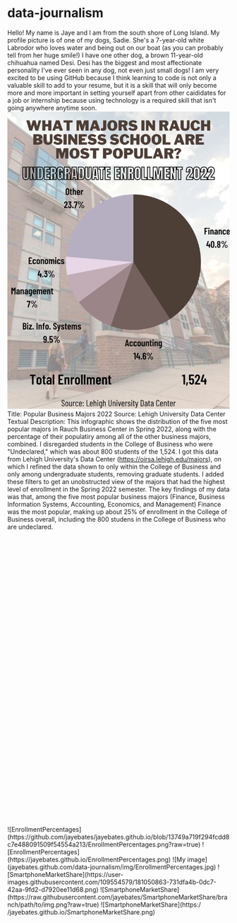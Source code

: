 # data-journalism 
Hello! My name is Jaye and I am from the south shore of Long Island. My profile picture is of one of my dogs, Sadie. She's a 7-year-old white Labrodor who loves water and being out on our boat (as you can probably tell from her huge smile!) I have one other dog, a brown 11-year-old chihuahua named Desi. Desi has the biggest and most affectionate personality I've ever seen in any dog, not even just small dogs! 
I am very excited to be using GitHub because I think learning to code is not only a valuable skill to add to your resume, but it is a skill that will only become more and more important in setting yourself apart from other caididates for a job or internship because using technology is a required skill that isn't going anywhere anytime soon.
![BusinessMajors](https://github.com/jayebates/data-journalism/blob/main/BusinessMajors.png?raw=true)
Title: Popular Business Majors 2022
Source: Lehigh University Data Center
Textual Description: This infographic shows the distribution of the five most popular majors in Rauch Business Center in Spring 2022, along with the percentage of their populatiry among all of the other business majors, combined. I disregarded students in the College of Business who were "Undeclared," which was about 800 students of the 1,524. I got this data from Lehigh University's Data Center (https://oirsa.lehigh.edu/majors), on which I refined the data shown to only within the College of Business and only among undergraduate students, removing graduate students. I added these filters to get an unobstructed view of the majors that had the highest level of enrollment in the Spring 2022 semester. The key findings of my data was that, among the five most popular business majors (Finance, Business Information Systems, Accounting, Economics, and Management) Finance was the most popular, making up about 25% of enrollment in the College of Business overall, including the 800 studens in the College of Business who are undeclared.
<iframe src='https://cdn.knightlab.com/libs/timeline3/latest/embed/index.html?source=1Ak4dGARsZabE1Ae1luEQanbz2sDfW56i7O9S8q9L-
<iframe src='https://cdn.knightlab.com/libs/timeline3/latest/embed/index.html?source=1GDJHnB1chGuXTjTz7bXS7E2Si-bwk0tMuP1y76Gzcds&font=Default&lang=en&initial_zoom=2&height=650' width='100%' height='650' webkitallowfullscreen mozallowfullscreen allowfullscreen frameborder='0'></iframe>
![EnrollmentPercentages](https://github.com/jayebates/jayebates.github.io/blob/13749a719f294fcdd8c7e488091509f54554a213/EnrollmentPercentages.png?raw=true)
![EnrollmentPercentages](https://jayebates.github.io/EnrollmentPercentages.png)
![My image](jayebates.github.com/data-journalism/img/EnrollmentPercentages.jpg)
![SmartphoneMarketShare](https://user-images.githubusercontent.com/109554579/181050863-731dfa4b-0dc7-42aa-9fd2-d7920ee11d68.png)
![SmartphoneMarketShare](https://raw.githubusercontent.com/jayebates/SmartphoneMarketShare/branch/path/to/img.png?raw=true)
![SmartphoneMarketShare](https:/ /jayebates.github.io/SmartphoneMarketShare.png)
